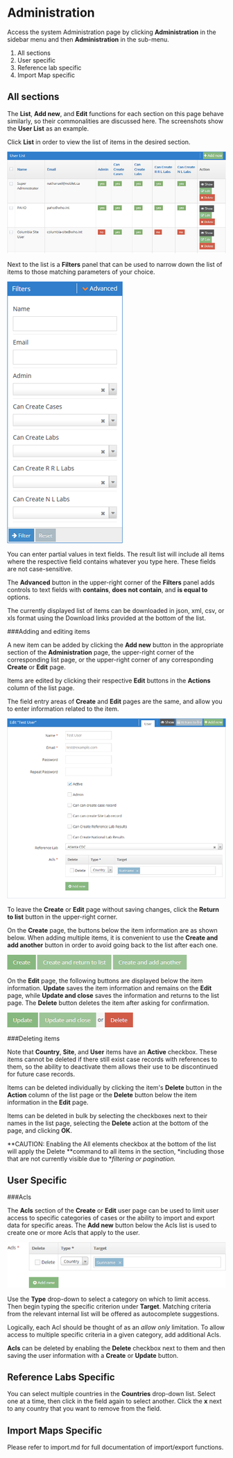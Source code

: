 Administration
==============

Access the system Administration page by clicking **Administration** in the sidebar menu and then
**Administration** in the sub-menu.

1. All sections
2. User specific
3. Reference lab specific
4. Import Map specific

All sections
------------

The **List**, **Add new**, and **Edit** functions for each section on this page behave similarly, so
their commonalities are discussed here. The screenshots show the **User List** as an example.

Click **List** in order to view the list of items in the desired section.

![User list](images/userList.png)

Next to the list is a **Filters** panel that can be used to narrow down the list of items to those
matching parameters of your choice.

![User list Filters panel](images/userListFiltersPanel.png)

You can enter partial values in text fields. The result list will include all items where the
respective field contains whatever you type here. These fields are not case-sensitive.

The **Advanced** button in the upper-right corner of the **Filters** panel adds controls to text
fields with **contains**, **does not contain**, and **is equal to** options.

The currently displayed list of items can be downloaded in json, xml, csv, or xls format using the
Download links provided at the bottom of the list.

###Adding and editing items

A new item can be added by clicking the **Add new** button in the appropriate section of the
**Administration** page, the upper-right corner of the corresponding list page, or the upper-right
corner of any corresponding **Create** or **Edit** page.

Items are edited by clicking their respective **Edit** buttons in the **Actions** column of the list
page.

The field entry areas of **Create** and **Edit** pages are the same, and allow you to enter
information related to the item.

![Edit user page](images/editUserPage.png)

To leave the **Create** or **Edit** page without saving changes, click the **Return to list** button
in the upper-right corner.

On the **Create** page, the buttons below the item information are as shown below. When adding
multiple items, it is convenient to use the **Create and add another** button in order to avoid
going back to the list after each one.

![Create user page buttons](images/createUserPageButtons.png)

On the **Edit** page, the following buttons are displayed below the item information. **Update**
saves the item information and remains on the **Edit** page, while **Update and close** saves the
information and returns to the list page. The **Delete** button deletes the item after asking for
confirmation.

![Edit user page buttons](images/editUserPageButtons.png)

###Deleting items

Note that **Country**, **Site**, and **User** items have an **Active** checkbox. These items cannot
be deleted if there still exist case records with references to them, so the ability to deactivate
them allows their use to be discontinued for future case records.

Items can be deleted individually by clicking the item's **Delete** button in the **Action** column
of the list page or the **Delete** button below the item information in the **Edit** page.

Items can be deleted in bulk by selecting the checkboxes next to their names in the list page,
selecting the **Delete** action at the bottom of the page, and clicking **OK**.

**CAUTION: Enabling the All elements checkbox at the bottom of the list will apply the Delete
**command to all items in the section, *including those that are not currently visible due to
**filtering or pagination.*

User Specific
-------------

###Acls

The **Acls** section of the **Create** or **Edit** user page can be used to limit user access to
specific categories of cases or the ability to import and export data for specific areas. The **Add
new** button below the Acls list is used to create one or more Acls that apply to the user.

![Acls](images/acls.png)

Use the **Type** drop-down to select a category on which to limit access. Then begin typing the
specific criterion under **Target**. Matching criteria from the relevant internal list will be
offered as autocomplete suggestions.

Logically, each Acl should be thought of as an *allow only* limitation. To allow access to multiple
specific criteria in a given category, add additional Acls.

**Acls** can be deleted by enabling the **Delete** checkbox next to them and then saving the user
information with a **Create** or **Update** button.

Reference Labs Specific
-----------------------

You can select multiple countries in the **Countries** drop-down list. Select one at a time, then
click in the field again to select another. Click the **x** next to any country that you want to
remove from the field.

Import Maps Specific
--------------------

Please refer to import.md for full documentation of import/export functions.
